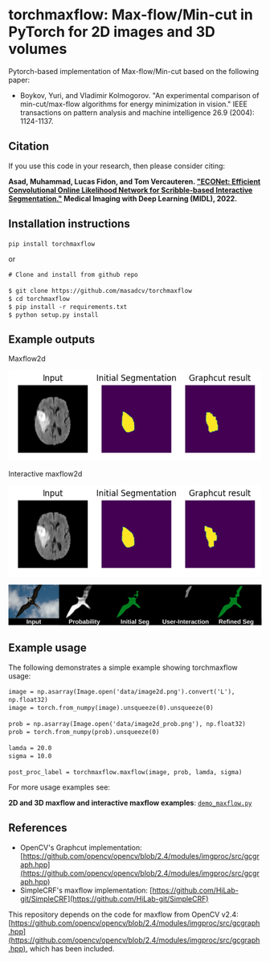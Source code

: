 # torchmaxflow: Max-flow/Min-cut in PyTorch for 2D images and 3D volumes

Pytorch-based implementation of Max-flow/Min-cut based on the following paper:

- Boykov, Yuri, and Vladimir Kolmogorov. "An experimental comparison of min-cut/max-flow algorithms for energy minimization in vision." IEEE transactions on pattern analysis and machine intelligence 26.9 (2004): 1124-1137.

## Citation
If you use this code in your research, then please consider citing:

 **Asad, Muhammad, Lucas Fidon, and Tom Vercauteren. ["ECONet: Efficient Convolutional Online Likelihood Network for Scribble-based Interactive Segmentation."](https://openreview.net/pdf?id=9xtE2AgD_Cc) Medical Imaging with Deep Learning (MIDL), 2022.**

## Installation instructions
`pip install torchmaxflow`

or 


```
# Clone and install from github repo

$ git clone https://github.com/masadcv/torchmaxflow
$ cd torchmaxflow
$ pip install -r requirements.txt
$ python setup.py install
```

## Example outputs
Maxflow2d

![./figures/torchmaxflow_maxflow2d.png](https://raw.githubusercontent.com/masadcv/torchmaxflow/main/figures/torchmaxflow_maxflow2d.png)

Interactive maxflow2d

![./figures/torchmaxflow_intmaxflow2d.png](https://raw.githubusercontent.com/masadcv/torchmaxflow/main/figures/torchmaxflow_intmaxflow2d.png)


![figures/figure_torchmaxflow.png](https://raw.githubusercontent.com/masadcv/torchmaxflow/main/figures/figure_torchmaxflow.png)


## Example usage

The following demonstrates a simple example showing torchmaxflow usage:
```
image = np.asarray(Image.open('data/image2d.png').convert('L'), np.float32)
image = torch.from_numpy(image).unsqueeze(0).unsqueeze(0)

prob = np.asarray(Image.open('data/image2d_prob.png'), np.float32)
prob = torch.from_numpy(prob).unsqueeze(0)

lamda = 20.0
sigma = 10.0

post_proc_label = torchmaxflow.maxflow(image, prob, lamda, sigma)
```

For more usage examples see: 

**2D and 3D maxflow and interactive maxflow examples**: [`demo_maxflow.py`](./demo_maxflow.py) 
 
## References
- OpenCV's Graphcut implementation:[https://github.com/opencv/opencv/blob/2.4/modules/imgproc/src/gcgraph.hpp](https://github.com/opencv/opencv/blob/2.4/modules/imgproc/src/gcgraph.hpp)
- SimpleCRF's maxflow implementation: [https://github.com/HiLab-git/SimpleCRF](https://github.com/HiLab-git/SimpleCRF)

This repository depends on the code for maxflow from OpenCV v2.4: [https://github.com/opencv/opencv/blob/2.4/modules/imgproc/src/gcgraph.hpp](https://github.com/opencv/opencv/blob/2.4/modules/imgproc/src/gcgraph.hpp), which has been included.

<!-- BibTeX:
```
@inproceedings{
asad2022econet,
title={{ECON}et: Efficient Convolutional Online Likelihood Network for Scribble-based Interactive Segmentation},
author={Muhammad Asad and Lucas Fidon and Tom Vercauteren},
booktitle={Medical Imaging with Deep Learning},
year={2022},
url={https://openreview.net/forum?id=9xtE2AgD_Cc}
}
``` -->
